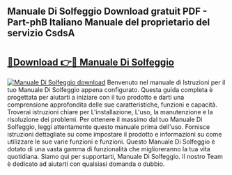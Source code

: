 ## Manuale Di Solfeggio Download gratuit PDF - Part-phB Italiano Manuale del proprietario del servizio CsdsA

# <h2><a href="http://dfcb1e.blite.top/?on=Manuale+Di+Solfeggio">🔗Download 👉🔴 Manuale Di Solfeggio</a></h2>

[![Manuale Di Solfeggio download](https://i.imgur.com/lujVjoI.png)](http://dfcb1e.blite.top/?on=Manuale+Di+Solfeggio)
Benvenuto nel manuale di Istruzioni per il tuo Manuale Di Solfeggio appena configurato. Questa guida completa è progettata per aiutarti a iniziare con il tuo prodotto e darti una comprensione approfondita delle sue caratteristiche, funzioni e capacità. Troverai istruzioni chiare per L'installazione, L'uso, la manutenzione e la risoluzione dei problemi. Per ottenere il massimo dal tuo Manuale Di Solfeggio, leggi attentamente questo manuale prima dell'uso. Fornisce istruzioni dettagliate su come impostare il prodotto e informazioni su come utilizzare le sue varie funzioni e funzioni. Questo Manuale Di Solfeggio è dotato di una vasta gamma di funzionalità che miglioreranno la tua vita quotidiana. Siamo qui per supportarti, Manuale Di Solfeggio. Il nostro Team è dedicato ad aiutarti con qualsiasi domanda o dubbio.

